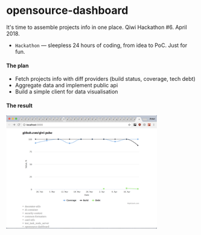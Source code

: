 # opensource-dashboard
It's time to assemble projects info in one place. Qiwi Hackathon #6. April 2018.

* `Hackathon` — sleepless 24 hours of coding, from idea to PoC. Just for fun.

#### The plan
* Fetch projects info with diff providers (build status, coverage, tech debt)
* Aggregate data and implement public api
* Build a simple client for data visualisation


#### The result

<img src="./readme/img/view.png" alt="View" height="300px"/>